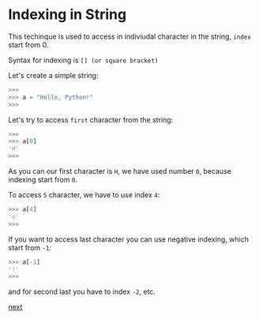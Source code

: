 
# Indexing in String

This techinque is used to access in indiviudal character in the string, `index` start from 0.

Syntax for indexing is `[] (or square bracket)`

Let's create a simple string:

```py
>>> 
>>> a = "Hello, Python!"
>>> 
```

Let's try to access `first` character from the string:

```py
>>>
>>> a[0]
'H'
>>> 
```

As you can our first character is `H`, we have used number `0`, because indexing start from `0`.

To access `5` character, we have to use index `4`:

```py
>>> a[4]
'o'
>>> 
```

If you want to access last character you can use negative indexing, which start from `-1`:

```py
>>> a[-1]
'!'
>>> 
```

and for second last you have to index `-2`, etc.


[next](104-SlicingWithString.md)